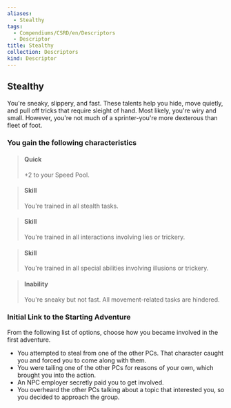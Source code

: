 ```yaml
---
aliases:
  - Stealthy
tags:
  - Compendiums/CSRD/en/Descriptors
  - Descriptor
title: Stealthy
collection: Descriptors
kind: Descriptor
---
```

## Stealthy  
You're sneaky, slippery, and fast. These talents help you hide, move quietly, and pull off tricks that require sleight of hand. Most likely, you're wiry and small. However, you're not much of a sprinter-you're more dexterous than fleet of foot.
### You gain the following characteristics  
> #### Quick
> +2 to your Speed Pool.  

> #### Skill
> You're trained in all stealth tasks.  

> #### Skill
> You're trained in all interactions involving lies or trickery.  

> #### Skill
> You're trained in all special abilities involving illusions or trickery.  

> #### Inability
> You're sneaky but not fast. All movement-related tasks are hindered.  

### Initial Link to the Starting Adventure  
From the following list of options, choose how you became involved in the first adventure.  
- You attempted to steal from one of the other PCs. That character caught you and forced you to come along with them.  
- You were tailing one of the other PCs for reasons of your own, which brought you into the action.  
- An NPC employer secretly paid you to get involved.  
- You overheard the other PCs talking about a topic that interested you, so you decided to approach the group.  